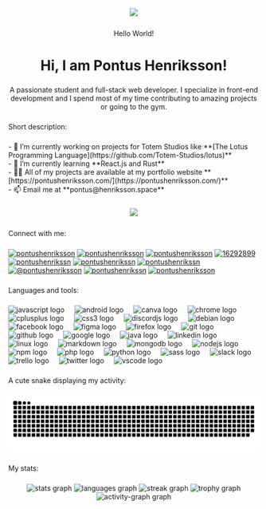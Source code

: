 <div align="center">
  <img height="200" src="https://pontushenriksson.com/media/off-site/github-banner.jpg"  />
</div>

###

<p align="center">Hello World!</p>

###

<h1 align="center">Hi, I am Pontus Henriksson!</h1>

###

<p align="center">A passionate student and full-stack web developer. I specialize in front-end development and I spend most of my time contributing to amazing projects or going to the gym.</p>

###

<p align="left">Short description:</p>

###

<p align="left">- 🔭 I’m currently working on projects for Totem Studios like **[The Lotus Programming Language](https://github.com/Totem-Studios/lotus)**
<br>- 🌱 I’m currently learning **React.js and Rust**<br>- 👨‍💻 All of my projects are available at my portfolio website **[https://pontushenriksson.com/](https://pontushenriksson.com/)**<br>- 📫 Email me at **pontus@henriksson.space**</p>

###

<div align="center">
  <img src="https://visitor-badge.laobi.icu/badge?page_id=pontushenriksson.pontushenriksson&left_text=Profile%20views"  />
</div>

###

<p align="left">Connect with me:</p>

###

<div align="left">
  <a href="https://codepen.io/pontushenriksson" target="blank"><img src="https://raw.githubusercontent.com/rahuldkjain/github-profile-readme-generator/master/src/images/icons/Social/codepen.svg" alt="pontushenriksson" height="30" width="40" /></a>
<a href="https://dev.to/pontushenriksson" target="blank"><img src="https://raw.githubusercontent.com/rahuldkjain/github-profile-readme-generator/master/src/images/icons/Social/devto.svg" alt="pontushenriksson" height="30" width="40" /></a>
<a href="https://linkedin.com/in/pontushenriksson" target="blank"><img src="https://raw.githubusercontent.com/rahuldkjain/github-profile-readme-generator/master/src/images/icons/Social/linked-in-alt.svg" alt="pontushenriksson" height="30" width="40" /></a>
<a href="https://stackoverflow.com/users/16292899" target="blank"><img src="https://raw.githubusercontent.com/rahuldkjain/github-profile-readme-generator/master/src/images/icons/Social/stack-overflow.svg" alt="16292899" height="30" width="40" /></a>
<a href="https://fb.com/pontushenrikssn" target="blank"><img src="https://raw.githubusercontent.com/rahuldkjain/github-profile-readme-generator/master/src/images/icons/Social/facebook.svg" alt="pontushenrikssn" height="30" width="40" /></a>
<a href="https://instagram.com/pontushenrikssn" target="blank"><img src="https://raw.githubusercontent.com/rahuldkjain/github-profile-readme-generator/master/src/images/icons/Social/instagram.svg" alt="pontushenrikssn" height="30" width="40" /></a>
<a href="https://dribbble.com/pontushenrikssn" target="blank"><img src="https://raw.githubusercontent.com/rahuldkjain/github-profile-readme-generator/master/src/images/icons/Social/dribbble.svg" alt="pontushenrikssn" height="30" width="40" /></a>
<a href="https://medium.com/@pontushenriksson" target="blank"><img src="https://raw.githubusercontent.com/rahuldkjain/github-profile-readme-generator/master/src/images/icons/Social/medium.svg" alt="@pontushenriksson" height="30" width="40" /></a>
<a href="https://www.youtube.com/c/pontushenrikssn" target="blank"><img src="https://raw.githubusercontent.com/rahuldkjain/github-profile-readme-generator/master/src/images/icons/Social/youtube.svg" alt="pontushenrikssn" height="30" width="40" /></a>
<a href="https://www.leetcode.com/pontushenriksson" target="blank"><img src="https://raw.githubusercontent.com/rahuldkjain/github-profile-readme-generator/master/src/images/icons/Social/leet-code.svg" alt="pontushenriksson" height="30" width="40" /></a>
</div>

###

<p align="left">Languages and tools:</p>

###

<div align="left">
  <img src="https://cdn.jsdelivr.net/gh/devicons/devicon/icons/javascript/javascript-original.svg" height="40" alt="javascript logo"  />
  <img width="12" />
  <img src="https://cdn.jsdelivr.net/gh/devicons/devicon/icons/android/android-original.svg" height="40" alt="android logo"  />
  <img width="12" />
  <img src="https://cdn.jsdelivr.net/gh/devicons/devicon/icons/canva/canva-original.svg" height="40" alt="canva logo"  />
  <img width="12" />
  <img src="https://cdn.jsdelivr.net/gh/devicons/devicon/icons/chrome/chrome-original.svg" height="40" alt="chrome logo"  />
  <img width="12" />
  <img src="https://cdn.jsdelivr.net/gh/devicons/devicon/icons/cplusplus/cplusplus-original.svg" height="40" alt="cplusplus logo"  />
  <img width="12" />
  <img src="https://cdn.jsdelivr.net/gh/devicons/devicon/icons/css3/css3-original.svg" height="40" alt="css3 logo"  />
  <img width="12" />
  <img src="https://cdn.jsdelivr.net/gh/devicons/devicon/icons/discordjs/discordjs-original.svg" height="40" alt="discordjs logo"  />
  <img width="12" />
  <img src="https://cdn.jsdelivr.net/gh/devicons/devicon/icons/debian/debian-original.svg" height="40" alt="debian logo"  />
  <img width="12" />
  <img src="https://cdn.jsdelivr.net/gh/devicons/devicon/icons/facebook/facebook-original.svg" height="40" alt="facebook logo"  />
  <img width="12" />
  <img src="https://cdn.jsdelivr.net/gh/devicons/devicon/icons/figma/figma-original.svg" height="40" alt="figma logo"  />
  <img width="12" />
  <img src="https://cdn.jsdelivr.net/gh/devicons/devicon/icons/firefox/firefox-original.svg" height="40" alt="firefox logo"  />
  <img width="12" />
  <img src="https://cdn.jsdelivr.net/gh/devicons/devicon/icons/git/git-original.svg" height="40" alt="git logo"  />
  <img width="12" />
  <img src="https://cdn.jsdelivr.net/gh/devicons/devicon/icons/github/github-original.svg" height="40" alt="github logo"  />
  <img width="12" />
  <img src="https://cdn.jsdelivr.net/gh/devicons/devicon/icons/google/google-original.svg" height="40" alt="google logo"  />
  <img width="12" />
  <img src="https://cdn.jsdelivr.net/gh/devicons/devicon/icons/java/java-original.svg" height="40" alt="java logo"  />
  <img width="12" />
  <img src="https://cdn.jsdelivr.net/gh/devicons/devicon/icons/linkedin/linkedin-original.svg" height="40" alt="linkedin logo"  />
  <img width="12" />
  <img src="https://cdn.jsdelivr.net/gh/devicons/devicon/icons/linux/linux-original.svg" height="40" alt="linux logo"  />
  <img width="12" />
  <img src="https://cdn.jsdelivr.net/gh/devicons/devicon/icons/markdown/markdown-original.svg" height="40" alt="markdown logo"  />
  <img width="12" />
  <img src="https://cdn.jsdelivr.net/gh/devicons/devicon/icons/mongodb/mongodb-original.svg" height="40" alt="mongodb logo"  />
  <img width="12" />
  <img src="https://cdn.jsdelivr.net/gh/devicons/devicon/icons/nodejs/nodejs-original.svg" height="40" alt="nodejs logo"  />
  <img width="12" />
  <img src="https://cdn.jsdelivr.net/gh/devicons/devicon/icons/npm/npm-original-wordmark.svg" height="40" alt="npm logo"  />
  <img width="12" />
  <img src="https://cdn.jsdelivr.net/gh/devicons/devicon/icons/php/php-original.svg" height="40" alt="php logo"  />
  <img width="12" />
  <img src="https://cdn.jsdelivr.net/gh/devicons/devicon/icons/python/python-original.svg" height="40" alt="python logo"  />
  <img width="12" />
  <img src="https://cdn.jsdelivr.net/gh/devicons/devicon/icons/sass/sass-original.svg" height="40" alt="sass logo"  />
  <img width="12" />
  <img src="https://cdn.jsdelivr.net/gh/devicons/devicon/icons/slack/slack-original.svg" height="40" alt="slack logo"  />
  <img width="12" />
  <img src="https://cdn.jsdelivr.net/gh/devicons/devicon/icons/trello/trello-plain.svg" height="40" alt="trello logo"  />
  <img width="12" />
  <img src="https://cdn.jsdelivr.net/gh/devicons/devicon/icons/twitter/twitter-original.svg" height="40" alt="twitter logo"  />
  <img width="12" />
  <img src="https://cdn.jsdelivr.net/gh/devicons/devicon/icons/vscode/vscode-original.svg" height="40" alt="vscode logo"  />
</div>

###

<p align="left">A cute snake displaying my activity:</p>

###

<img src="https://raw.githubusercontent.com/pontushenriksson/pontushenriksson/output/snake.svg" alt="Snake animation" />

###

<p align="left">My stats:</p>

###

<div align="center">
  <img src="https://github-readme-stats.vercel.app/api?username=pontushenriksson&hide_title=false&hide_rank=false&show_icons=true&include_all_commits=true&count_private=true&disable_animations=false&theme=dracula&locale=en&hide_border=false&order=1" height="150" alt="stats graph"  />
  <img src="https://github-readme-stats.vercel.app/api/top-langs?username=pontushenriksson&locale=en&hide_title=false&layout=compact&card_width=320&langs_count=5&theme=dracula&hide_border=false&order=2" height="150" alt="languages graph"  />
  <img src="https://streak-stats.demolab.com?user=pontushenriksson&locale=en&mode=daily&theme=dracula&hide_border=false&border_radius=5&order=3" height="150" alt="streak graph"  />
  <img src="https://github-profile-trophy.vercel.app?username=pontushenriksson&theme=dracula&column=-1&row=1&margin-w=8&margin-h=8&no-bg=false&no-frame=false&order=4" height="150" alt="trophy graph"  />
  <img src="https://github-readme-activity-graph.vercel.app/graph?username=pontushenriksson&radius=16&theme=react&area=true&order=5" height="300" alt="activity-graph graph"  />
</div>

###
